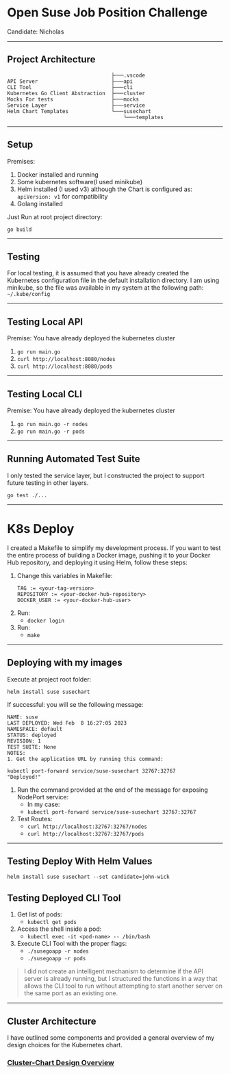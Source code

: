 # Open Suse Job Position Challenge

Candidate: Nicholas

---
## Project Architecture
```
                                  ├───.vscode
API Server                        ├───api
CLI Tool                          ├───cli
Kubernetes Go Client Abstraction  ├───cluster
Mocks For tests                   ├───mocks
Service Layer                     ├───service
Helm Chart Templates              └───susechart
                                      └───templates
```
---
## Setup
Premises:
1. Docker installed and running
2. Some kubernetes software(I used minikube)
3. Helm installed (I used v3) although the Chart is configured as: `apiVersion: v1` for compatibility
4. Golang installed

Just Run at root project directory:
```
go build
```

---
## Testing
For local testing, it is assumed that you have already created the Kubernetes configuration file in the default installation directory.
I am using minikube, so the file was available in my system at the following path: `~/.kube/config`

---
## Testing Local API
Premise: You have already deployed the kubernetes cluster

1. `go run main.go`
2. `curl http://localhost:8080/nodes`
3. `curl http://localhost:8080/pods`
---
## Testing Local CLI
Premise: You have already deployed the kubernetes cluster

1. `go run main.go -r nodes`
2. `go run main.go -r pods`

---
## Running Automated Test Suite
I only tested the service layer, but I constructed the project to support future testing in other layers.

`go test ./...`


---
# K8s Deploy

I created a Makefile to simplify my development process. If you want to test the entire process of building a Docker image, pushing it to your Docker Hub repository, and deploying it using Helm, follow these steps:

1. Change this variables in Makefile:
    ```
    TAG := <your-tag-version>
    REPOSITORY := <your-docker-hub-repository>
    DOCKER_USER := <your-docker-hub-user>
    ```
2. Run:
    - `docker login`
3. Run:
    - `make`

---
## Deploying with my images
Execute at project root folder:
```
helm install suse susechart
```

If successful: you will se the following message:
```
NAME: suse
LAST DEPLOYED: Wed Feb  8 16:27:05 2023
NAMESPACE: default
STATUS: deployed
REVISION: 1
TEST SUITE: None
NOTES:
1. Get the application URL by running this command:

kubectl port-forward service/suse-susechart 32767:32767
"Deployed!"
```

1. Run the command provided at the end of the message for exposing NodePort service:
   - In my case:
   - `kubectl port-forward service/suse-susechart 32767:32767`
2. Test Routes:
   - `curl http://localhost:32767:32767/nodes`
   - `curl http://localhost:32767:32767/pods`

---
## Testing Deploy With Helm Values
```
helm install suse susechart --set candidate=john-wick
```

## Testing Deployed CLI Tool
1. Get list of pods:
   - `kubectl get pods`
2. Access the shell inside a pod:
   - `kubectl exec -it <pod-name> -- /bin/bash`
3. Execute CLI Tool with the proper flags:
   - `./susegoapp -r nodes`
   - `./susegoapp -r pods`

> I did not create an intelligent mechanism to determine if the API server is already running, but I structured the functions in a way that allows the CLI tool to run without attempting to start another server on the same port as an existing one.

---
## Cluster Architecture
I have outlined some components and provided a general overview of my design choices for the Kubernetes chart.
### [Cluster-Chart Design Overview](READ_KUBERNETES.md)